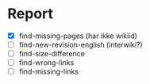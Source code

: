 # Report #
- [x] find-missing-pages          (har ikke wikiid)
- [ ] find-new-revision-english   (interwiki?)
- [ ] find-size-difference
- [ ] find-wrong-links
- [ ] find-missing-links
